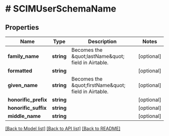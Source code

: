 # # SCIMUserSchemaName

## Properties

Name | Type | Description | Notes
------------ | ------------- | ------------- | -------------
**family_name** | **string** | Becomes the \&quot;lastName\&quot; field in Airtable. | [optional]
**formatted** | **string** |  | [optional]
**given_name** | **string** | Becomes the \&quot;firstName\&quot; field in Airtable. | [optional]
**honorific_prefix** | **string** |  | [optional]
**honorific_suffix** | **string** |  | [optional]
**middle_name** | **string** |  | [optional]

[[Back to Model list]](../../README.md#models) [[Back to API list]](../../README.md#endpoints) [[Back to README]](../../README.md)
